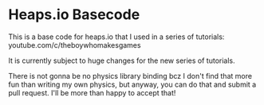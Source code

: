 # Heaps.io Basecode

This is a base code for heaps.io that I used in a series of tutorials:
youtube.com/c/theboywhomakesgames

It is currently subject to huge changes for the new series of tutorials.

There is not gonna be no physics library binding bcz I don't find that more fun than writing my own physics, but anyway, you can do that and submit a pull request. I'll be more than happy to accept that!
